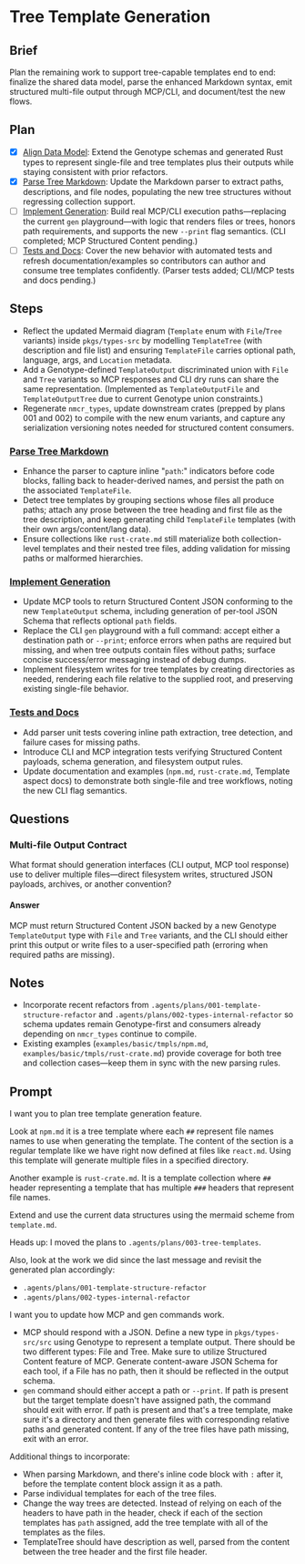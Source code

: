 # Tree Template Generation

## Brief

Plan the remaining work to support tree-capable templates end to end: finalize the shared data model, parse the enhanced Markdown syntax, emit structured multi-file output through MCP/CLI, and document/test the new flows.

## Plan

- [x] [Align Data Model](.agents/plans/003-tree-templates/001-align-data-model.md): Extend the Genotype schemas and generated Rust types to represent single-file and tree templates plus their outputs while staying consistent with prior refactors.
- [x] [Parse Tree Markdown](.agents/plans/003-tree-templates/002-parse-tree-markdown.md): Update the Markdown parser to extract paths, descriptions, and file nodes, populating the new tree structures without regressing collection support.
- [ ] [Implement Generation](.agents/plans/003-tree-templates/003-implement-generation.md): Build real MCP/CLI execution paths—replacing the current `gen` playground—with logic that renders files or trees, honors path requirements, and supports the new `--print` flag semantics. (CLI completed; MCP Structured Content pending.)
- [ ] [Tests and Docs](.agents/plans/003-tree-templates/004-tests-docs.md): Cover the new behavior with automated tests and refresh documentation/examples so contributors can author and consume tree templates confidently. (Parser tests added; CLI/MCP tests and docs pending.)

## Steps

- Reflect the updated Mermaid diagram (`Template` enum with `File`/`Tree` variants) inside `pkgs/types-src` by modelling `TemplateTree` (with description and file list) and ensuring `TemplateFile` carries optional path, language, args, and `Location` metadata.
- Add a Genotype-defined `TemplateOutput` discriminated union with `File` and `Tree` variants so MCP responses and CLI dry runs can share the same representation.
  (Implemented as `TemplateOutputFile` and `TemplateOutputTree` due to current Genotype union constraints.)
- Regenerate `nmcr_types`, update downstream crates (prepped by plans 001 and 002) to compile with the new enum variants, and capture any serialization versioning notes needed for structured content consumers.

### [Parse Tree Markdown](.agents/plans/003-tree-templates/002-parse-tree-markdown.md)

- Enhance the parser to capture inline "`path`:" indicators before code blocks, falling back to header-derived names, and persist the path on the associated `TemplateFile`.
- Detect tree templates by grouping sections whose files all produce paths; attach any prose between the tree heading and first file as the tree description, and keep generating child `TemplateFile` templates (with their own args/content/lang data).
- Ensure collections like `rust-crate.md` still materialize both collection-level templates and their nested tree files, adding validation for missing paths or malformed hierarchies.

### [Implement Generation](.agents/plans/003-tree-templates/003-implement-generation.md)

- Update MCP tools to return Structured Content JSON conforming to the new `TemplateOutput` schema, including generation of per-tool JSON Schema that reflects optional `path` fields.
- Replace the CLI `gen` playground with a full command: accept either a destination path or `--print`; enforce errors when paths are required but missing, and when tree outputs contain files without paths; surface concise success/error messaging instead of debug dumps.
- Implement filesystem writes for tree templates by creating directories as needed, rendering each file relative to the supplied root, and preserving existing single-file behavior.

### [Tests and Docs](.agents/plans/003-tree-templates/004-tests-docs.md)

- Add parser unit tests covering inline path extraction, tree detection, and failure cases for missing paths.
- Introduce CLI and MCP integration tests verifying Structured Content payloads, schema generation, and filesystem output rules.
- Update documentation and examples (`npm.md`, `rust-crate.md`, Template aspect docs) to demonstrate both single-file and tree workflows, noting the new CLI flag semantics.

## Questions

### Multi-file Output Contract

What format should generation interfaces (CLI output, MCP tool response) use to deliver multiple files—direct filesystem writes, structured JSON payloads, archives, or another convention?

#### Answer

MCP must return Structured Content JSON backed by a new Genotype `TemplateOutput` type with `File` and `Tree` variants, and the CLI should either print this output or write files to a user-specified path (erroring when required paths are missing).

## Notes

- Incorporate recent refactors from `.agents/plans/001-template-structure-refactor` and `.agents/plans/002-types-internal-refactor` so schema updates remain Genotype-first and consumers already depending on `nmcr_types` continue to compile.
- Existing examples (`examples/basic/tmpls/npm.md`, `examples/basic/tmpls/rust-crate.md`) provide coverage for both tree and collection cases—keep them in sync with the new parsing rules.

## Prompt

I want you to plan tree template generation feature.

Look at `npm.md` it is a tree template where each `##` represent file names names to use when generating the template. The content of the section is a regular template like we have right now defined at files like `react.md`. Using this template will generate multiple files in a specified directory.

Another example is `rust-crate.md`. It is a template collection where `##` header representing a template that has multiple `###` headers that represent file names.

Extend and use the current data structures using the mermaid scheme from `template.md`.

Heads up: I moved the plans to `.agents/plans/003-tree-templates`.

Also, look at the work we did since the last message and revisit the generated plan accordingly:

- `.agents/plans/001-template-structure-refactor`
- `.agents/plans/002-types-internal-refactor`

I want you to update how MCP and gen commands work.

- MCP should respond with a JSON. Define a new type in `pkgs/types-src/src` using Genotype to represent a template output. There should be two different types: File and Tree. Make sure to utilize Structured Content feature of MCP. Generate content-aware JSON Schema for each tool, if a File has no path, then it should be reflected in the output schema.
- `gen` command should either accept a path or `--print`. If path is present but the target template doesn't have assigned path, the command should exit with error. If path is present and that's a tree template, make sure it's a directory and then generate files with corresponding relative paths and generated content. If any of the tree files have path missing, exit with an error.

Additional things to incorporate:

- When parsing Markdown, and there's inline code block with `:` after it, before the template content block assign it as a path.
- Parse individual templates for each of the tree files.
- Change the way trees are detected. Instead of relying on each of the headers to have path in the header, check if each of the section templates has `path` assigned, add the tree template with all of the templates as the files.
- TemplateTree should have description as well, parsed from the content between the tree header and the first file header.
